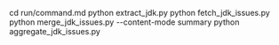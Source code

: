 cd run/command.md
python extract_jdk.py
python fetch_jdk_issues.py
python merge_jdk_issues.py --content-mode summary
python aggregate_jdk_issues.py